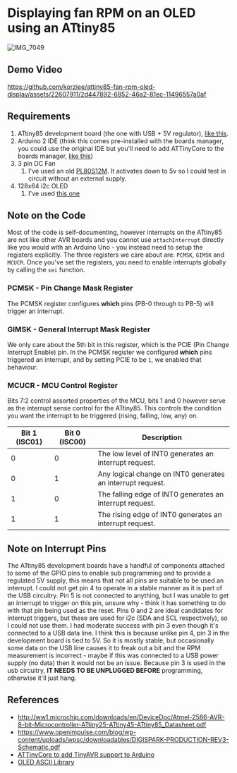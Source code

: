 # Displaying fan RPM on an OLED using an ATtiny85

![IMG_7049](https://github.com/korziee/attiny85-fan-rpm-oled-display/assets/22607911/ff2b9151-4103-4ea4-8d0f-3252b90be812)

## Demo Video

https://github.com/korziee/attiny85-fan-rpm-oled-display/assets/22607911/2d447892-6852-46a2-81ec-11496557a0af

## Requirements

1. ATtiny85 development board (the one with USB + 5V regulator), [like this](https://www.ebay.com.au/itm/191572154213).
2. Arduino 2 IDE (think this comes pre-installed with the boards manager, you could use the original IDE but you'll need to add ATTinyCore to the boards manager, [like this](https://github.com/SpenceKonde/ATTinyCore/blob/v2.0.0-devThis-is-the-head-submit-PRs-against-this/Installation.md))
3. 3 pin DC Fan
   1. I've used an old [PL80S12M](https://www.elecok.com/power-logic-pl80s12m-12v-0-14a-3wires-cooling-fan.html). It activates down to 5v so I could test in circuit without an external supply.
4. 128x64 i2c OLED
   1. I've used [this one](https://core-electronics.com.au/dual-colour-oled-display-128x64-yellow-and-blue.html)

## Note on the Code

Most of the code is self-documenting, however interrupts on the ATtiny85 are not like other AVR boards and you cannot use `attachInterrupt` directly like you would with an Arduino Uno - you instead need to setup the registers explicitly. The three registers we care about are: `PCMSK`, `GIMSK` and `MCUCR`. Once you've set the registers, you need to enable interrupts globally by calling the `sei` function.

### PCMSK - Pin Change Mask Register

The PCMSK register configures **which** pins (PB-0 through to PB-5) will trigger an interrupt.

### GIMSK - General Interrupt Mask Register

We only care about the 5th bit in this register, which is the PCIE (Pin Change Interrupt Enable) pin. In the PCMSK register we configured **which** pins triggered an interrupt, and by setting PCIE to be `1`, we enabled that behaviour.

### MCUCR - MCU Control Register

Bits 7:2 control assorted properties of the MCU, bits 1 and 0 however serve as the interrupt sense control for the ATtiny85. This controls the condition you want the interrupt to be triggered (rising, falling, low, any) on.

| Bit 1 (ISC01) | Bit 0 (ISC00) | Description                                                |
| ------------- | ------------- | ---------------------------------------------------------- |
| 0             | 0             | The low level of INT0 generates an interrupt request.      |
| 0             | 1             | Any logical change on INT0 generates an interrupt request. |
| 1             | 0             | The falling edge of INT0 generates an interrupt request.   |
| 1             | 1             | The rising edge of INT0 generates an interrupt request.    |

## Note on Interrupt Pins

The ATtiny85 development boards have a handful of components attached to some of the GPIO pins to enable sub programming and to provide a regulated 5V supply, this means that not all pins are suitable to be used an interrupt. I could not get pin 4 to operate in a stable manner as it is part of the USB circuitry. Pin 5 is not connected to anything, but I was unable to get an interrupt to trigger on this pin, unsure why - think it has something to do with that pin being used as the reset. Pins 0 and 2 are ideal candidates for interrupt triggers, but these are used for i2c (SDA and SCL respectively), so I could not use them. I had moderate success with pin 3 even though it's connected to a USB data line. I think this is because unlike pin 4, pin 3 in the development board is tied to 5V. So it is mostly stable, but occasionally some data on the USB line causes it to freak out a bit and the RPM measurement is incorrect - maybe if this was connected to a USB power supply (no data) then it would not be an issue. Because pin 3 is used in the usb circuitry, **IT NEEDS TO BE UNPLUGGED BEFORE** programming, otherwise it'll just hang.

## References

- http://ww1.microchip.com/downloads/en/DeviceDoc/Atmel-2586-AVR-8-bit-Microcontroller-ATtiny25-ATtiny45-ATtiny85_Datasheet.pdf
- https://www.openimpulse.com/blog/wp-content/uploads/wpsc/downloadables/DIGISPARK-PRODUCTION-REV3-Schematic.pdf
- [ATTinyCore to add TinyAVR support to Arduino](https://github.com/SpenceKonde/ATTinyCore)
- [OLED ASCII Library](https://github.com/greiman/SSD1306Ascii)
